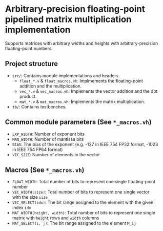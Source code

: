 # Arbitrary-precision floating-point pipelined matrix multiplication implementation

Supports matrices with arbitrary widths and heights with arbitrary-precision floating-point numbers.

## Project structure

* `src/`: Contains module implementations and headers.
  - `float_*.v` & `float_macros.vh`: Implmements the floating-point addition and the multiplication.
  - `vec_*.v` & `vec_macros.vh`: Implements the vector addition and the dot product.
  - `mat_*.v` & `mat_macros.vh`: Implements the matrix multiplication.
* `tb/`: Contains testbenches.

## Common module parameters (See `*_macros.vh`)

* `EXP_WIDTH`: Number of exponent bits
* `MAN_WIDTH`: Number of mantissa bits
* `BIAS`: The bias of the exponent (e.g. -127 in IEEE 754 FP32 format, -1023 in IEEE 754 FP64 format)
* `VEC_SIZE`: Number of elements in the vector

## Macros (See `*_macros.vh`)

* `FLOAT_WIDTH`: Total number of bits to represent one single floating-point number
* `VEC_WIDTH(size)`: Total number of bits to represent one single vector with the size `size`
* `VEC_SELECT(idx)`: The bit range assigned to the element with the given index `idx`
* `MAT_WIDTH(height, width)`: Total number of bits to represent one single matrix with `height` rows and `width` columns
* `MAT_SELECT(i, j)`: The bit range assigned to the element `M_ij`